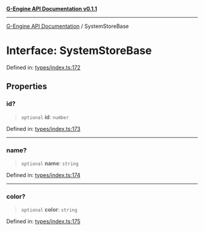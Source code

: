 [**G-Engine API Documentation v0.1.1**](../README.md)

***

[G-Engine API Documentation](../globals.md) / SystemStoreBase

# Interface: SystemStoreBase

Defined in: [types/index.ts:172](https://github.com/yakoshiq/g-engine-nodejs-lib/blob/4d4a07d9407cb4a686aa9a7d498ca53c3006a843/src/types/index.ts#L172)

## Properties

### id?

> `optional` **id**: `number`

Defined in: [types/index.ts:173](https://github.com/yakoshiq/g-engine-nodejs-lib/blob/4d4a07d9407cb4a686aa9a7d498ca53c3006a843/src/types/index.ts#L173)

***

### name?

> `optional` **name**: `string`

Defined in: [types/index.ts:174](https://github.com/yakoshiq/g-engine-nodejs-lib/blob/4d4a07d9407cb4a686aa9a7d498ca53c3006a843/src/types/index.ts#L174)

***

### color?

> `optional` **color**: `string`

Defined in: [types/index.ts:175](https://github.com/yakoshiq/g-engine-nodejs-lib/blob/4d4a07d9407cb4a686aa9a7d498ca53c3006a843/src/types/index.ts#L175)
